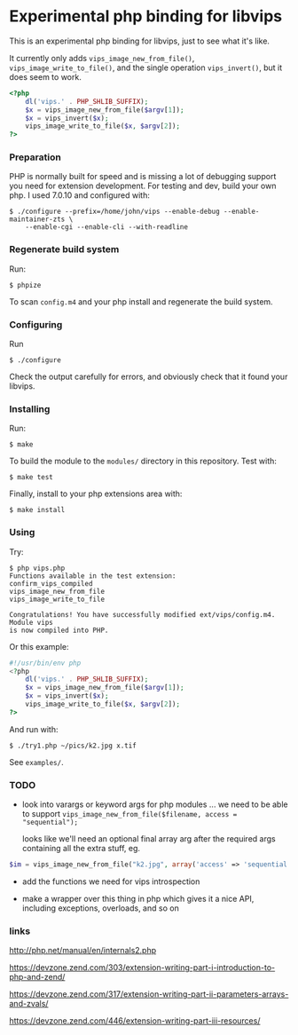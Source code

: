 # Experimental php binding for libvips 

This is an experimental php binding for libvips, just to see what it's like.

It currently only adds `vips_image_new_from_file()`, 
`vips_image_write_to_file()`, and the single operation `vips_invert()`, but it 
does seem to work. 

```php
<?php
	dl('vips.' . PHP_SHLIB_SUFFIX);
	$x = vips_image_new_from_file($argv[1]);
	$x = vips_invert($x);
	vips_image_write_to_file($x, $argv[2]);
?>
```

### Preparation

PHP is normally built for speed and is missing a lot of debugging support you
need for extension development. For testing and dev, build your own php. 
I used 7.0.10 and configured with:

```
$ ./configure --prefix=/home/john/vips --enable-debug --enable-maintainer-zts \
	--enable-cgi --enable-cli --with-readline
```

### Regenerate build system

Run:

```
$ phpize
```

To scan `config.m4` and your php install and regenerate the build system.

### Configuring

Run

```
$ ./configure 
```

Check the output carefully for errors, and obviously check that it found your
libvips.

### Installing

Run:


```
$ make
```

To build the module to the `modules/` directory in this repository. Test with:

```
$ make test
```

Finally, install to your php extensions area with:

```
$ make install
```

### Using

Try:

```
$ php vips.php 
Functions available in the test extension:
confirm_vips_compiled
vips_image_new_from_file
vips_image_write_to_file

Congratulations! You have successfully modified ext/vips/config.m4. Module vips
is now compiled into PHP.
```

Or this example:

```php
#!/usr/bin/env php
<?php
	dl('vips.' . PHP_SHLIB_SUFFIX);
	$x = vips_image_new_from_file($argv[1]);
	$x = vips_invert($x);
	vips_image_write_to_file($x, $argv[2]);
?>
```

And run with:

```
$ ./try1.php ~/pics/k2.jpg x.tif
```

See `examples/`.

### TODO

* look into varargs or keyword args for php modules ... we need to be able to
  support `vips_image_new_from_file($filename, access = "sequential");`

  looks like we'll need an optional final array arg after the required args
  containing all the extra stuff, eg.

```php
$im = vips_image_new_from_file("k2.jpg", array('access' => 'sequential'));
```

* add the functions we need for vips introspection

* make a wrapper over this thing in php which gives it a nice API, including
  exceptions, overloads, and so on

### links

http://php.net/manual/en/internals2.php

https://devzone.zend.com/303/extension-writing-part-i-introduction-to-php-and-zend/

https://devzone.zend.com/317/extension-writing-part-ii-parameters-arrays-and-zvals/

https://devzone.zend.com/446/extension-writing-part-iii-resources/

